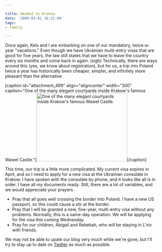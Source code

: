 ```yaml
---

title: Headed to Krakow
date: '2009-03-01 16:22:09'
tags:
- family

---
```


Once again, Kels and I are embarking on one of our mandatory, twice-a-year "vacations." Even though we have Ukrainian multi-entry visas that are good for five years, the law still states that we have to leave the country every six months and come back in again. (sigh) Technically, there are ways around this (yes, we know about registration), but for us, a trip into Poland twice a year has historically been cheaper, simpler, and infinitely more pleasant than the alternative.

[caption id="attachment_499" align="aligncenter" width="300" caption="One of the many elegant courtyards inside Krakow&#39;s famous Wawel Castle."]<a href="//d21yo20tm8bmc2.cloudfront.net/2009/03/cmo2006_007_lg.jpg"><img class="size-medium wp-image-499" title="cmo2006_007_lg" src="//d21yo20tm8bmc2.cloudfront.net/2009/03/cmo2006_007_lg-300x225.jpg" alt="One of the many elegant courtyards inside Krakow's famous Wawel Castle." width="300" height="225" /></a>[/caption]

<!--more-->This time, our trip is a little more complicated. My current visa expires in April, and so I need to apply for a new visa at the Ukrainian consulate in Krakow. I have spoken with the consulate by phone, and it looks like all is in order. I have all my documents ready. Still, there are a lot of variables, and we would appreciate your prayers.
<ul>
	<li>Pray that all goes well crossing the border into Poland. I have a new US passport, so this could cause a stir at the border.</li>
	<li>Pray that I will be granted a new, five-year, multi-entry visa without any problems. Normally, this is a same-day operation. We will be applying for the visa this coming Wednesday.</li>
	<li>Pray for our children, Abigail and Rebekah, who will be staying in L'viv with friends.</li>
</ul>
We may not be able to upate our blog very much while we're gone, but I'll try to stay up to date on <a href="http://twitter.com/joshukr" target="_blank">Twitter</a> as much as possible.
